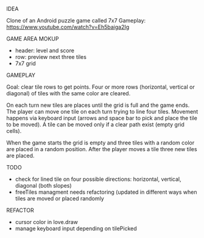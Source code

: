 IDEA

Clone of an Android puzzle game called 7x7
Gameplay: https://www.youtube.com/watch?v=Eh5baiga2Ig

GAME AREA MOKUP 

- header: level and score
- row: preview next three tiles
- 7x7 grid

GAMEPLAY

Goal: clear tile rows to get points. Four or more rows (horizontal, vertical or diagonal) of tiles with the same color are cleared.

On each turn new tiles are places until the grid is full and the game ends. The player can move one tile on each turn trying to line four tiles. Movement happens via keyboard input (arrows and space bar to pick and place the tile to be moved). A tile can be moved only if a clear path exist (empty grid cells).

When the game starts the grid is empty and three tiles with a random color are placed in a random position. After the player moves a tile three new tiles are placed.

TODO

- check for lined tile on four possible directions: horizontal, vertical, diagonal (both slopes)
- freeTiles managment needs refactoring (updated in different ways when tiles are moved or placed randomly

REFACTOR

- cursor color in love.draw
- manage keyboard input depending on tilePicked

